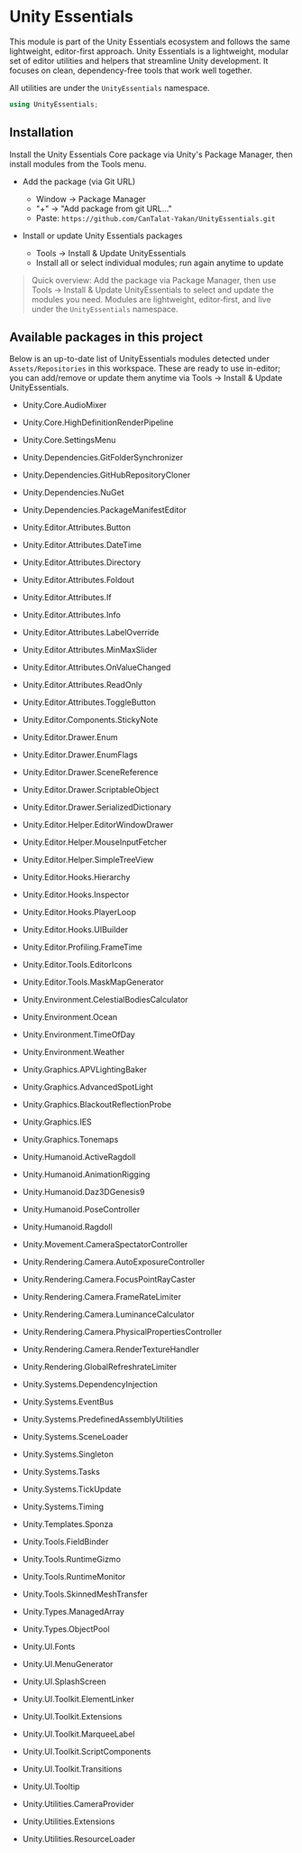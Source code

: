 # Unity Essentials

This module is part of the Unity Essentials ecosystem and follows the same lightweight, editor-first approach.
Unity Essentials is a lightweight, modular set of editor utilities and helpers that streamline Unity development. It focuses on clean, dependency-free tools that work well together.

All utilities are under the `UnityEssentials` namespace.

```csharp
using UnityEssentials;
```

## Installation

Install the Unity Essentials Core package via Unity's Package Manager, then install modules from the Tools menu.

- Add the package (via Git URL)
    - Window → Package Manager
    - "+" → "Add package from git URL…"
    - Paste: `https://github.com/CanTalat-Yakan/UnityEssentials.git`

- Install or update Unity Essentials packages
    - Tools → Install & Update UnityEssentials
    - Install all or select individual modules; run again anytime to update

> Quick overview: Add the package via Package Manager, then use Tools → Install & Update UnityEssentials to select and update the modules you need. Modules are lightweight, editor‑first, and live under the `UnityEssentials` namespace.

## Available packages in this project

Below is an up-to-date list of UnityEssentials modules detected under `Assets/Repositories` in this workspace. These are ready to use in-editor; you can add/remove or update them anytime via Tools → Install & Update UnityEssentials.

- Unity.Core.AudioMixer
- Unity.Core.HighDefinitionRenderPipeline
- Unity.Core.SettingsMenu


- Unity.Dependencies.GitFolderSynchronizer
- Unity.Dependencies.GitHubRepositoryCloner
- Unity.Dependencies.NuGet
- Unity.Dependencies.PackageManifestEditor


- Unity.Editor.Attributes.Button
- Unity.Editor.Attributes.DateTime
- Unity.Editor.Attributes.Directory
- Unity.Editor.Attributes.Foldout
- Unity.Editor.Attributes.If
- Unity.Editor.Attributes.Info
- Unity.Editor.Attributes.LabelOverride
- Unity.Editor.Attributes.MinMaxSlider
- Unity.Editor.Attributes.OnValueChanged
- Unity.Editor.Attributes.ReadOnly
- Unity.Editor.Attributes.ToggleButton


- Unity.Editor.Components.StickyNote


- Unity.Editor.Drawer.Enum
- Unity.Editor.Drawer.EnumFlags
- Unity.Editor.Drawer.SceneReference
- Unity.Editor.Drawer.ScriptableObject
- Unity.Editor.Drawer.SerializedDictionary


- Unity.Editor.Helper.EditorWindowDrawer
- Unity.Editor.Helper.MouseInputFetcher
- Unity.Editor.Helper.SimpleTreeView


- Unity.Editor.Hooks.Hierarchy
- Unity.Editor.Hooks.Inspector
- Unity.Editor.Hooks.PlayerLoop
- Unity.Editor.Hooks.UIBuilder


- Unity.Editor.Profiling.FrameTime


- Unity.Editor.Tools.EditorIcons
- Unity.Editor.Tools.MaskMapGenerator


- Unity.Environment.CelestialBodiesCalculator
- Unity.Environment.Ocean
- Unity.Environment.TimeOfDay
- Unity.Environment.Weather


- Unity.Graphics.APVLightingBaker
- Unity.Graphics.AdvancedSpotLight
- Unity.Graphics.BlackoutReflectionProbe
- Unity.Graphics.IES
- Unity.Graphics.Tonemaps


- Unity.Humanoid.ActiveRagdoll
- Unity.Humanoid.AnimationRigging
- Unity.Humanoid.Daz3DGenesis9
- Unity.Humanoid.PoseController
- Unity.Humanoid.Ragdoll


- Unity.Movement.CameraSpectatorController


- Unity.Rendering.Camera.AutoExposureController
- Unity.Rendering.Camera.FocusPointRayCaster
- Unity.Rendering.Camera.FrameRateLimiter
- Unity.Rendering.Camera.LuminanceCalculator
- Unity.Rendering.Camera.PhysicalPropertiesController
- Unity.Rendering.Camera.RenderTextureHandler
- Unity.Rendering.GlobalRefreshrateLimiter


- Unity.Systems.DependencyInjection
- Unity.Systems.EventBus
- Unity.Systems.PredefinedAssemblyUtilities
- Unity.Systems.SceneLoader
- Unity.Systems.Singleton
- Unity.Systems.Tasks
- Unity.Systems.TickUpdate
- Unity.Systems.Timing


- Unity.Templates.Sponza


- Unity.Tools.FieldBinder
- Unity.Tools.RuntimeGizmo
- Unity.Tools.RuntimeMonitor
- Unity.Tools.SkinnedMeshTransfer


- Unity.Types.ManagedArray
- Unity.Types.ObjectPool


- Unity.UI.Fonts
- Unity.UI.MenuGenerator
- Unity.UI.SplashScreen
- Unity.UI.Toolkit.ElementLinker
- Unity.UI.Toolkit.Extensions
- Unity.UI.Toolkit.MarqueeLabel
- Unity.UI.Toolkit.ScriptComponents
- Unity.UI.Toolkit.Transitions
- Unity.UI.Tooltip


- Unity.Utilities.CameraProvider
- Unity.Utilities.Extensions
- Unity.Utilities.ResourceLoader
